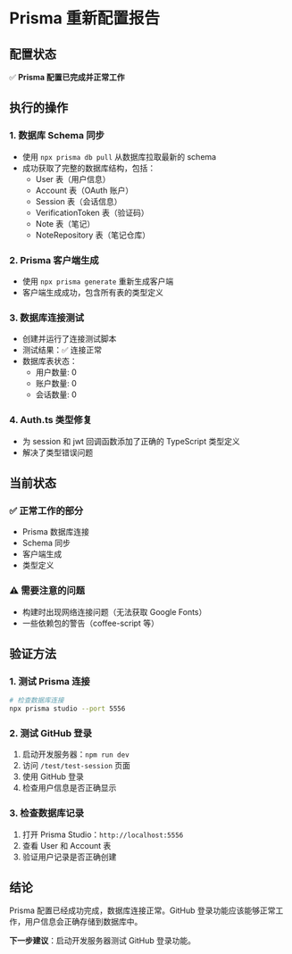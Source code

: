 # Prisma 重新配置报告

## 配置状态
✅ **Prisma 配置已完成并正常工作**

## 执行的操作

### 1. 数据库 Schema 同步
- 使用 `npx prisma db pull` 从数据库拉取最新的 schema
- 成功获取了完整的数据库结构，包括：
  - User 表（用户信息）
  - Account 表（OAuth 账户）
  - Session 表（会话信息）
  - VerificationToken 表（验证码）
  - Note 表（笔记）
  - NoteRepository 表（笔记仓库）

### 2. Prisma 客户端生成
- 使用 `npx prisma generate` 重新生成客户端
- 客户端生成成功，包含所有表的类型定义

### 3. 数据库连接测试
- 创建并运行了连接测试脚本
- 测试结果：✅ 连接正常
- 数据库表状态：
  - 用户数量: 0
  - 账户数量: 0
  - 会话数量: 0

### 4. Auth.ts 类型修复
- 为 session 和 jwt 回调函数添加了正确的 TypeScript 类型定义
- 解决了类型错误问题

## 当前状态

### ✅ 正常工作的部分
- Prisma 数据库连接
- Schema 同步
- 客户端生成
- 类型定义

### ⚠️ 需要注意的问题
- 构建时出现网络连接问题（无法获取 Google Fonts）
- 一些依赖包的警告（coffee-script 等）

## 验证方法

### 1. 测试 Prisma 连接
```bash
# 检查数据库连接
npx prisma studio --port 5556
```

### 2. 测试 GitHub 登录
1. 启动开发服务器：`npm run dev`
2. 访问 `/test/test-session` 页面
3. 使用 GitHub 登录
4. 检查用户信息是否正确显示

### 3. 检查数据库记录
1. 打开 Prisma Studio：`http://localhost:5556`
2. 查看 User 和 Account 表
3. 验证用户记录是否正确创建

## 结论
Prisma 配置已经成功完成，数据库连接正常。GitHub 登录功能应该能够正常工作，用户信息会正确存储到数据库中。

**下一步建议**：启动开发服务器测试 GitHub 登录功能。 